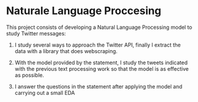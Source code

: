 # Naturale Language Proccesing
This project consists of developing a Natural Language Processing model to study Twitter messages:

1. I study several ways to approach the Twitter API, finally I extract the data with a library that does webscraping.

2. With the model provided by the statement, I study the tweets indicated with the previous text processing work so that the model is as effective as possible.

3. I answer the questions in the statement after applying the model and carrying out a small EDA
